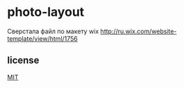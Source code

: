 # photo-layout

Сверстала файл по макету wix http://ru.wix.com/website-template/view/html/1756

## license
[MIT](https://opensource.org/licenses/MIT)
